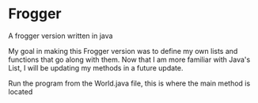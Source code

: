 # Frogger
A frogger version written in java

My goal in making this Frogger version was to define my own lists and functions that go along with them. Now that I am more familiar with Java's List<T>, I will be updating my methods in a future update.

Run the program from the World.java file, this is where the main method is located
